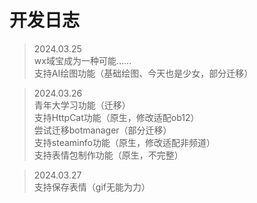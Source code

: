 # 开发日志

> 2024.03.25  
wx域宝成为一种可能……  
支持AI绘图功能（基础绘图、今天也是少女，部分迁移）

> 2024.03.26  
青年大学习功能（迁移）  
支持HttpCat功能（原生，修改适配ob12）  
尝试迁移botmanager（部分迁移）  
支持steaminfo功能（原生，修改适配非频道）  
支持表情包制作功能（原生，不完整）

> 2024.03.27  
支持保存表情（gif无能为力）

